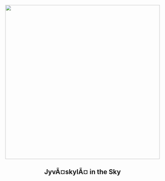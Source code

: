 
<p align="center"><img src="https://apod.nasa.gov/apod/image/2401/image-20240116164558_v11024.jpg" width="500" height="500"></p>
<h2 align="center">  JyvÃ¤skylÃ¤ in the Sky </h2>
